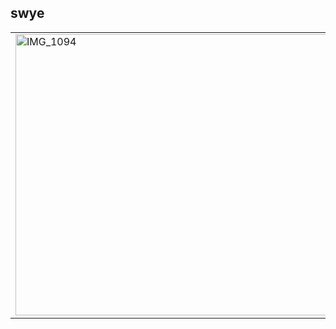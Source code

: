 ## swye </span>
<table>
  <tr>
    <td>
      <img src="https://i.pinimg.com/564x/0c/fa/32/0cfa32f333219313a611cfade57c77e1.jpg" alt="IMG_1094" width="800" height="450" />
    </td>
    <td>
                             
<strong style="font-size: 45px;">y</strong>  
- PT/BR
- Red team <br>
- I just try hacking <br>
-Valorant/Manga/hacking <br>
- Twitter : https://twitter.com/swye777 <br>
    </td>
  </tr>
</table>
